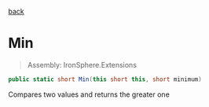 ﻿

[back](/IronSphere.Extensions/types/ShortExtension)

# Min

> Assembly: IronSphere.Extensions

```csharp
public static short Min(this short this, short minimum)
```

Compares two values and returns the greater one

 